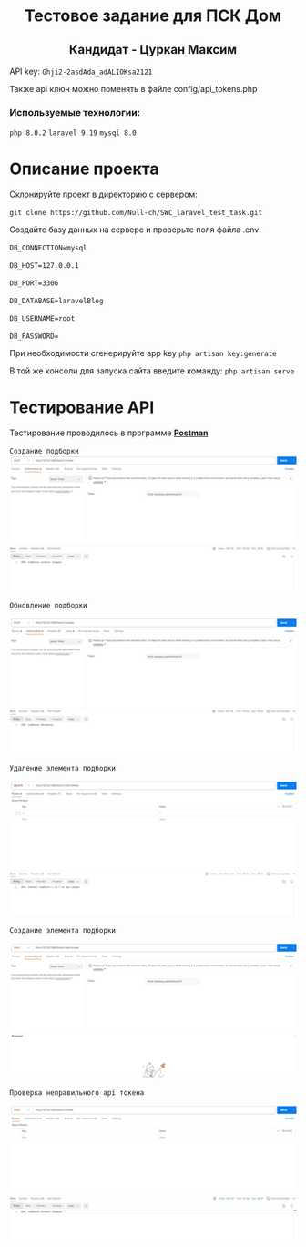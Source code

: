 <h1 align="center">Тестовое задание для ПСК Дом</h1>
<h2 align="center">Кандидат - Цуркан Максим</h2>

API key: `Ghji2-2asdAda_adALIOKsa2121`
<p>Также api ключ можно поменять в файле config/api_tokens.php</p>

<h3>Используемые технологии:</h3>

`php 8.0.2`
`laravel 9.19`
`mysql 8.0`

# Описание проекта

Склонируйте проект в директорию с сервером:

`git clone https://github.com/Null-ch/SWC_laravel_test_task.git`

Создайте базу данных на сервере и проверьте поля файла .env:

`DB_CONNECTION=mysql`

`DB_HOST=127.0.0.1`

`DB_PORT=3306`

`DB_DATABASE=laravelBlog`

`DB_USERNAME=root`

`DB_PASSWORD=`

При необходимости сгенерируйте app key
`php artisan key:generate`

В той же консоли для запуска сайта введите команду:
`php artisan serve`

# Тестирование API

Тестирование проводилось в программе <a href="https://www.postman.com/"><b>Postman</b></a>

`Создание подборки`
![](https://github.com/Booooer/PSK/blob/main/public/img/t1.gif)

`Обновление подборки`

![](https://github.com/Booooer/PSK/blob/main/public/img/t2.gif)

`Удаление элемента подборки`

![](https://github.com/Booooer/PSK/blob/main/public/img/t3.gif)

`Создание элемента подборки`

![](https://github.com/Booooer/PSK/blob/main/public/img/t4.gif)

`Проверка неправильного api токена`

![](https://github.com/Booooer/PSK/blob/main/public/img/t5.gif)
